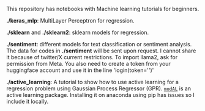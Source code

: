 This repository has notebooks with Machine learning tutorials for beginners. 

**./keras_mlp**: MultiLayer Perceptron for regression. 

**./sklearn** and **./sklearn2**: sklearn models for regression. 

**./sentiment**: different models for text classification or sentiment analysis. The data for codes in **./sentiment** will be sent upon request. I cannot share it because of twitter/X current restrictions. To import llama2, ask for permission from Meta. You also need to create a token from your huggingface account and use it in the line 'login(token='')'

**./active_learning**: A tutorial to show how to use active learning for a regression problem using Gaussian Process Regressor (GPR). [`modAL`](https://modal-python.readthedocs.io/en/latest/) is an active learning package. Installing it on anaconda using pip has issues so I include it locally. 

